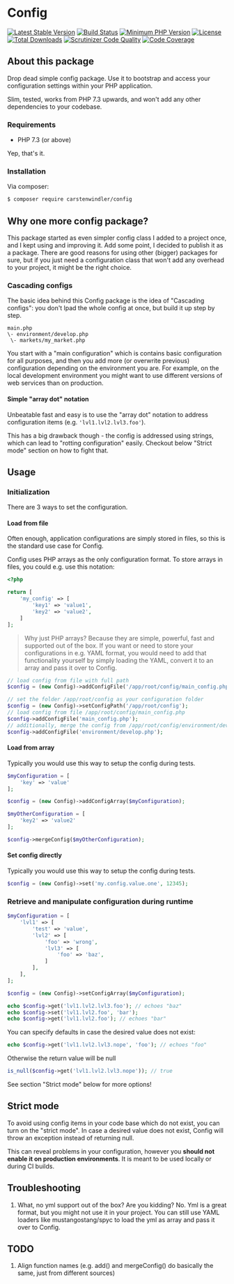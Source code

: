 # Config

[![Latest Stable Version](https://poser.pugx.org/carstenwindler/config/v/stable)](https://packagist.org/packages/carstenwindler/config)
[![Build Status](https://travis-ci.org/carstenwindler/config.svg?branch=master)](https://travis-ci.org/carstenwindler/config)
[![Minimum PHP Version](https://img.shields.io/packagist/php-v/carstenwindler/config.svg)](https://php.net/)
[![License](https://poser.pugx.org/carstenwindler/config/license)](https://packagist.org/packages/carstenwindler/config)
[![Total Downloads](https://poser.pugx.org/carstenwindler/config/downloads)](https://packagist.org/packages/carstenwindler/config)
[![Scrutinizer Code Quality](https://scrutinizer-ci.com/g/carstenwindler/config/badges/quality-score.png?b=master)](https://scrutinizer-ci.com/g/carstenwindler/config/?branch=master)
[![Code Coverage](https://scrutinizer-ci.com/g/carstenwindler/config/badges/coverage.png?b=master)](https://scrutinizer-ci.com/g/carstenwindler/config/?branch=master)
## About this package

Drop dead simple config package. Use it to bootstrap and access your configuration settings within your PHP application.

Slim, tested, works from PHP 7.3 upwards, and won't add any other dependencies to your codebase.

### Requirements

* PHP 7.3 (or above)

Yep, that's it.

### Installation

Via composer:

```bash
$ composer require carstenwindler/config
```

## Why one more config package?

This package started as even simpler config class I added to a project once, and I kept using and improving it. Add some point, I decided to publish it as a package. There are good reasons for using other (bigger) packages for sure, but if you  just need a configuration class that won't add any overhead to your project, it might be the right choice.

### Cascading configs

The basic idea behind this Config package is the idea of "Cascading configs": you don't lpad the whole config at once, but build it up step by step.

```
main.php
\- environment/develop.php
 \- markets/my_market.php
```

You start with a "main configuration" which is contains basic configuration for all purposes, and then you add more (or overwrite previous) configuration depending on the environment you are. For example, on the local development environment you might want to use different versions of web services than on production.

#### Simple "array dot" notation

Unbeatable fast and easy is to use the "array dot" notation to address configuration items (e.g. ```'lvl1.lvl2.lvl3.foo'```).

This has a big drawback though - the config is addressed using strings, which can lead to "rotting configuration" easily. Checkout below "Strict mode" section on how to fight that.

## Usage

### Initialization

There are 3 ways to set the configuration.

#### Load from file

Often enough, application configurations are simply stored in files, so this is the standard use case for Config.

Config uses PHP arrays as the only configuration format. To store arrays in files, you could e.g. use this notation:

```php
<?php

return [
    'my_config' => [
        'key1' => 'value1',
        'key2' => 'value2',
    ]
];

```

> Why just PHP arrays? Because they are simple, powerful, fast and supported out of the box. If you want or need to store your configurations in e.g. YAML format, you would need to add that functionality yourself by simply loading the YAML, convert it to an array and pass it over to Config.

```php
// load config from file with full path
$config = (new Config)->addConfigFile('/app/root/config/main_config.php');
```

```php
// set the folder /app/root/config as your configuration folder
$config = (new Config)->setConfigPath('/app/root/config');
// load config from file /app/root/config/main_config.php
$config->addConfigFile('main_config.php');
// additionally, merge the config from /app/root/config/environment/develop.php
$config->addConfigFile('environment/develop.php');
```

#### Load from array

Typically you would use this way to setup the config during tests.

```php
$myConfiguration = [
	'key' => 'value'
];

$config = (new Config)->addConfigArray($myConfiguration);

$myOtherConfiguration = [
	'key2' => 'value2'
];

$config->mergeConfig($myOtherConfiguration);
```

#### Set config directly

Typically you would use this way to setup the config during tests.

```php
$config = (new Config)->set('my.config.value.one', 12345);
```

### Retrieve and manipulate configuration during runtime

```php
$myConfiguration = [
    'lvl1' => [
        'test' => 'value',
        'lvl2' => [
            'foo' => 'wrong',
            'lvl3' => [
                'foo' => 'baz',
            ]
        ],
    ],
];

$config = (new Config)->setConfigArray($myConfiguration);

echo $config->get('lvl1.lvl2.lvl3.foo'); // echoes "baz"
echo $config->set('lvl1.lvl2.foo', 'bar');
echo $config->get('lvl1.lvl2.foo'); // echoes "bar"
```

You can specify defaults in case the desired value does not exist:

```php
echo $config->get('lvl1.lvl2.lvl3.nope', 'foo'); // echoes "foo"
```

Otherwise the return value will be null

```php
is_null($config->get('lvl1.lvl2.lvl3.nope')); // true
```

See section "Strict mode" below for more options!

## Strict mode

To avoid using config items in your code base which do not exist, you can turn on the "strict mode". In case a desired value does not exist, Config will throw an exception instead of returning null.

This can reveal problems in your configuration, however you **should not enable it on production environments**. It is meant to be used locally or during CI builds.

## Troubleshooting

1. What, no yml support out of the box? Are you kidding?
	No. Yml is a great format, but you might not use it in your project. You can still use YAML loaders like mustangostang/spyc to load the yml as array and pass it over to Config.

## TODO

1. Align function names (e.g. add() and mergeConfig() do basically the same, just from different sources)
